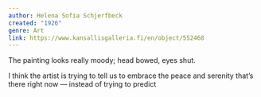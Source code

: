 ```yaml
---
author: Helena Sofia Schjerfbeck
created: "1926"
genre: Art
link: https://www.kansallisgalleria.fi/en/object/552468
---
```

The painting looks really moody; head bowed, eyes shut.

I think the artist is trying to tell us to embrace the peace and serenity that’s there right now — instead of trying to predict